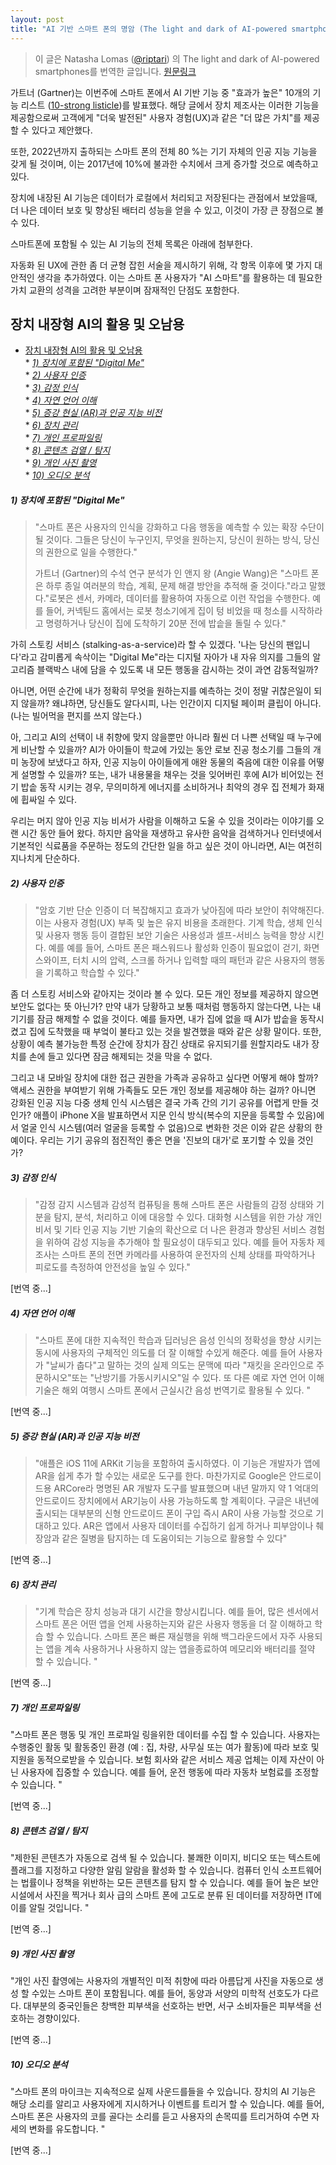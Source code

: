 ```yaml
---
layout: post
title: "AI 기반 스마트 폰의 명암 (The light and dark of AI-powered smartphones)"
---
```


> 이 글은  Natasha Lomas ([@riptari](https://twitter.com/riptari)) 의 The light and dark of AI-powered smartphones를 번역한 글입니다. [원문링크](https://techcrunch.com/2018/01/06/the-light-and-dark-of-ai-powered-smartphones/)


가트너 (Gartner)는 이번주에 스마트 폰에서 AI 기반 기능 중 "효과가 높은" 10개의 기능 리스트 ([10-strong listicle](https://www.gartner.com/document/3840591))를 발표했다. 해당 글에서 장치 제조사는 이러한 기능을 제공함으로써 고객에게 "더욱 발전된" 사용자 경험(UX)과 같은 "더 많은 가치"를 제공 할 수 있다고 제안했다.

또한, 2022년까지 출하되는 스마트 폰의 전체 80 %는 기기 자체의 인공 지능 기능을 갖게 될 것이며, 이는 2017년에 10%에 불과한 수치에서 크게 증가할 것으로 예측하고 있다.

장치에 내장된 AI 기능은 데이터가 로컬에서 처리되고 저장된다는 관점에서 보았을때, 더 나은 데이터 보호 및 향상된 배터리 성능을 얻을 수 있고, 이것이 가장 큰 장점으로 볼 수 있다.

스마트폰에 포함될 수 있는 AI 기능의 전체 목록은 아래에 첨부한다.

자동화 된 UX에 관한 좀 더 균형 잡힌 서술을 제시하기 위해, 각 항목 이후에 몇 가지 대안적인 생각을 추가하였다. 이는 스마트 폰 사용자가 "AI 스마트"를 활용하는 데 필요한 가치 교환의 성격을 고려한 부분이며 잠재적인 단점도 포함한다.

## 장치 내장형 AI의 활용 및 오남용
* [장치 내장형 AI의 활용 및 오남용](#장치-내장형-ai의-활용-및-오남용)<br/>
			* [*1) 장치에 포함된 "Digital Me"*](#1-장치에-포함된-digital-me)<br/>
			* [*2) 사용자 인증*](#2-사용자-인증)<br/>
			* [*3) 감정 인식*](#3-감정-인식)<br/>
			* [*4) 자연 언어 이해*](#4-자연-언어-이해)<br/>
			* [*5) 증강 현실 (AR)과 인공 지능 비전*](#5-증강-현실-ar과-인공-지능-비전)<br/>
			* [*6) 장치 관리*](#6-장치-관리)<br/>
			* [*7) 개인 프로파일링*](#7-개인-프로파일링)<br/>
			* [*8) 콘텐츠 검열 / 탐지*](#8-콘텐츠-검열-탐지)<br/>
			* [*9) 개인 사진 촬영*](#9-개인-사진-촬영)<br/>
			* [*10) 오디오 분석*](#10-오디오-분석)


##### *1) 장치에 포함된 "Digital Me"*
><p>"스마트 폰은 사용자의 인식을 강화하고 다음 행동을 예측할 수 있는 확장 수단이 될 것이다. 그들은 당신이 누구인지, 무엇을 원하는지, 당신이 원하는 방식, 당신의 권한으로 일을 수행한다."</p>
><p>가트너 (Gartner)의 수석 연구 분석가 인 앤지 왕 (Angie Wang)은 "스마트 폰은 하루 종일 여러분의 학습, 계획, 문제 해결 방안을 추적해 줄 것이다."라고 말했다."로봇은 센서, 카메라, 데이터를 활용하여 자동으로 이런 작업을 수행한다. 예를 들어, 커넥틷드 홈에서는 로봇 청소기에게 집이 텅 비었을 때 청소를 시작하라고 명령하거나 당신이 집에 도착하기 20분 전에 밥솥을 돌릴 수 있다."</p>

가히 스토킹 서비스 (stalking-as-a-service)라 할 수 있겠다. '나는 당신의 팬입니다'라고 감미롭게 속삭이는 "Digital Me"라는 디지털 자아가 내 자유 의지를 그들의 알고리즘 블랙박스 내에 담을 수 있도록 내 모든 행동을 감시하는 것이 과연 감동적일까?

아니면, 어떤 순간에 내가 정확히 무엇을 원하는지를 예측하는 것이 정말 귀찮은일이 되지 않을까? 왜냐하면, 당신들도 알다시피, 나는 인간이지 디지털 페이퍼 클립이 아니다. (나는 빌어먹을 편지를 쓰지 않는다.)

아, 그리고 AI의 선택이 내 취향에 맞지 않을뿐만 아니라 훨씬 더 나쁜 선택일 때 누구에게 비난할 수 있을까? AI가 아이들이 학교에 가있는 동안 로보 진공 청소기를 그들의 개미 농장에 보냈다고 하자, 인공 지능이 아이들에게 애완 동물의 죽음에 대한 이유를 어떻게 설명할 수 있을까? 또는, 내가 내용물을 채우는 것을 잊어버린 후에 AI가 비어있는 전기 밥솥 동작 시키는 경우, 무의미하게 에너지를 소비하거나 최악의 경우 집 전체가 화재에 휩싸일 수 있다.

우리는 머지 않아 인공 지능 비서가 사람을 이해하고 도울 수 있을 것이라는 이야기를 오랜 시간 동안 들어 왔다. 하지만 음악을 재생하고 유사한 음악을 검색하거나 인터넷에서 기본적인 식료품을 주문하는 정도의 간단한 일을 하고 싶은 것이 아니라면, AI는 여전히 지나치게 단순하다.

##### *2) 사용자 인증*
>"암호 기반 단순 인증이 더 복잡해지고 효과가 낮아짐에 따라 보안이 취약해진다. 이는 사용자 경험(UX) 부족 및 높은 유지 비용을 초래한다. 기계 학습, 생체 인식 및 사용자 행동 등이 결합된 보안 기술은 사용성과 셀프-서비스 능력을 향상 시킨다. 예를  예를 들어, 스마트 폰은 패스워드나 활성화 인증이 필요없이 걷기, 화면 스와이프, 터치 시의 압력, 스크롤 하거나 입력할 때의 패턴과 같은 사용자의 행동을 기록하고 학습할 수 있다."

좀 더 스토킹 서비스와 같아지는 것이라 볼 수 있다. 모든 개인 정보를 제공하지 않으면 보안도 없다는 뜻 아닌가? 만약 내가 당황하고 보통 때처럼 행동하지 않는다면, 나는 내 기기를 잠금 해제할 수 없을 것이다. 예를 들자면, 내가 집에 없을 때 AI가 밥솥을 동작시켰고 집에 도착했을 때 부엌이 불타고 있는 것을 발견했을 때와 같은 상황 말이다. 또한, 상황이 예측 불가능한 특정 순간에 장치가 잠긴 상태로 유지되기를 원할지라도 내가 장치를 손에 들고 있다면 잠금 해제되는 것을 막을 수 없다.

그리고 내 모바일 장치에 대한 접근 권한을 가족과 공유하고 싶다면 어떻게 해야 할까? 액세스 권한을 부여받기 위해 가족들도 모든 개인 정보를 제공해야 하는 걸까? 아니면 강화된 인공 지능 다중 생체 인식 시스템은 결국 가족 간의 기기 공유를 어렵게 만들 것인가? 애플이 iPhone X을 발표하면서 지문 인식 방식(복수의 지문을 등록할 수 있음)에서 얼굴 인식 시스템(여러 얼굴을 등록할 수 없음)으로 변화한 것은 이와 같은 상황의 한 예이다. 우리는 기기 공유의 점진적인 좋은 면을 '진보의 대가'로 포기할 수 있을 것인가?

##### *3) 감정 인식*
>"감정 감지 시스템과 감성적 컴퓨팅을 통해 스마트 폰은 사람들의 감정 상태와 기분을 탐지, 분석, 처리하고 이에 대응할 수 있다. 대화형 시스템을 위한 가상 개인 비서 및 기타 인공 지능 기반 기술의 확산으로 더 나은 환경과 향상된 서비스 경험을 위하여 감성 지능을 추가해야 할 필요성이 대두되고 있다. 예를 들어 자동차 제조사는 스마트 폰의 전면 카메라를 사용하여 운전자의 신체 상태를 파악하거나 피로도를 측정하여 안전성을 높일 수 있다."

[번역 중...]

##### *4) 자연 언어 이해*
>"스마트 폰에 대한 지속적인 학습과 딥러닝은 음성 인식의 정확성을 향상 시키는 동시에 사용자의 구체적인 의도를 더 잘 이해할 수있게 해준다. 예를 들어 사용자가 "날씨가 춥다"고 말하는 것의 실제 의도는 문맥에 따라 "재킷을 온라인으로 주문하시오"또는 "난방기를 가동시키시오"일 수 있다. 또 다른 예로 자연 언어 이해 기술은 해외 여행시 스마트 폰에서 근실시간 음성 번역기로 활용될 수 있다. "

[번역 중...]

##### *5) 증강 현실 (AR)과 인공 지능 비전*
>"애플은 iOS 11에 ARKit 기능을 포함하여 출시하였다. 이 기능은 개발자가 앱에 AR을 쉽게 추가 할 수있는 새로운 도구를 한다. 마찬가지로 Google은 안드로이드용 ARCore라 명명된 AR 개발자 도구를 발표했으며 내년 말까지 약 1 억대의 안드로이드 장치에에서 AR기능이 사용 가능하도록 할 계획이다. 구글은 내년에 출시되는 대부분의 신형 안드로이드 폰이 구입 즉시 AR이 사용 가능할 것으로 기대하고 있다. AR은 앱에서 사용자 데이터를 수집하기 쉽게 하거나 피부암이나 췌장암과 같은 질병을 탐지하는 데 도움이되는 기능으로 활용할 수 있다"

[번역 중...]

##### *6) 장치 관리*
>"기계 학습은 장치 성능과 대기 시간을 향상시킵니다. 예를 들어, 많은 센서에서 스마트 폰은 어떤 앱을 언제 사용하는지와 같은 사용자 행동을 더 잘 이해하고 학습 할 수 있습니다. 스마트 폰은 빠른 재실행을 위해 백그라운드에서 자주 사용되는 앱을 계속 사용하거나 사용하지 않는 앱을 ​​종료하여 메모리와 배터리를 절약 할 수 있습니다. "

[번역 중...]

##### *7) 개인 프로파일링*
"스마트 폰은 행동 및 개인 프로파일 링을위한 데이터를 수집 할 수 있습니다. 사용자는 수행중인 활동 및 활동중인 환경 (예 : 집, 차량, 사무실 또는 여가 활동)에 따라 보호 및 지원을 동적으로받을 수 있습니다. 보험 회사와 같은 서비스 제공 업체는 이제 자산이 아닌 사용자에 집중할 수 있습니다. 예를 들어, 운전 행동에 따라 자동차 보험료를 조정할 수 있습니다. "

[번역 중...]

##### *8) 콘텐츠 검열 / 탐지*
"제한된 콘텐츠가 자동으로 검색 될 수 있습니다. 불쾌한 이미지, 비디오 또는 텍스트에 플래그를 지정하고 다양한 알림 알람을 활성화 할 수 있습니다. 컴퓨터 인식 소프트웨어는 법률이나 정책을 위반하는 모든 콘텐츠를 탐지 할 수 있습니다. 예를 들어 높은 보안 시설에서 사진을 찍거나 회사 급의 스마트 폰에 고도로 분류 된 데이터를 저장하면 IT에이를 알릴 것입니다. "

[번역 중...]

##### *9) 개인 사진 촬영*
"개인 사진 촬영에는 사용자의 개별적인 미적 취향에 따라 아름답게 사진을 자동으로 생성 할 수있는 스마트 폰이 포함됩니다. 예를 들어, 동양과 서양의 미학적 선호도가 다르다. 대부분의 중국인들은 창백한 피부색을 선호하는 반면, 서구 소비자들은 피부색을 선호하는 경향이있다.

[번역 중...]

##### *10) 오디오 분석*
"스마트 폰의 마이크는 지속적으로 실제 사운드를들을 수 있습니다. 장치의 AI 기능은 해당 소리를 알리고 사용자에게 지시하거나 이벤트를 트리거 할 수 있습니다. 예를 들어, 스마트 폰은 사용자의 코를 골다는 소리를 듣고 사용자의 손목띠를 트리거하여 수면 자세의 변화를 유도합니다. "

[번역 중...]

